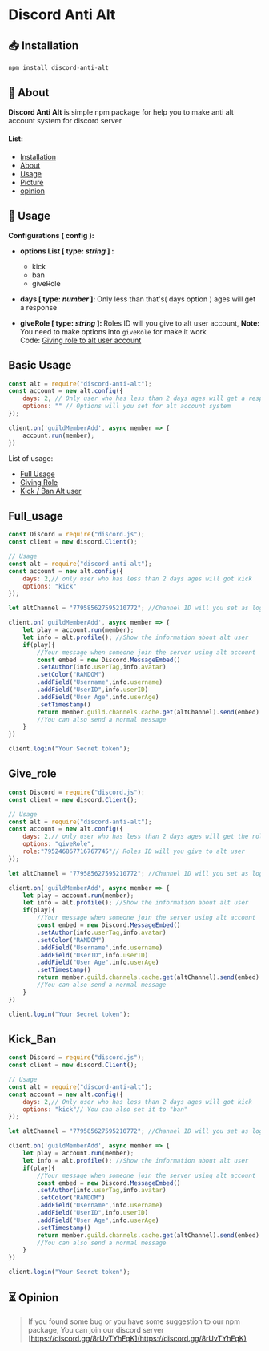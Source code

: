 # Discord Anti Alt

## 📥 Installation
```js
npm install discord-anti-alt
```

## 🔎 About
<b>Discord Anti Alt</b> is simple npm package for help you to make anti alt account system for discord server

<b><h4>List: </h4></b>
- [Installation](#installation)
- [About](#about)
- [Usage](#usage)
- [Picture](#picture)
- [opinion](#opinion)

## 🔧 Usage

<b>Configurations ( config ):</b>
- **options List [ type: <i>**string**</i> ] :**

    - kick
    - ban
    - giveRole

- <b>days [ type:  <i>number</i> ]: </b> Only less than that's( days option ) ages will get a response
- <b>giveRole [ type: <i>string</i> ]: </b>Roles ID will you give to alt user account, **Note:** You need to make options into `giveRole` for make it work<br>Code: [Giving role to alt user account](#give_role)

## Basic Usage
```js
const alt = require("discord-anti-alt");
const account = new alt.config({
    days: 2, // Only user who has less than 2 days ages will get a response
    options: "" // Options will you set for alt account system
});

client.on('guildMemberAdd', async member => {
    account.run(member);
})
```

List of usage:
- [Full Usage](#full_usage)
- [Giving Role](#give_role)
- [Kick / Ban Alt user](#kick_ban)

## Full_usage
```js
const Discord = require("discord.js");
const client = new discord.Client();

// Usage
const alt = require("discord-anti-alt");
const account = new alt.config({
    days: 2,// only user who has less than 2 days ages will got kick
    options: "kick"
});

let altChannel = "779585627595210772"; //Channel ID will you set as logs channel

client.on('guildMemberAdd', async member => {
    let play = account.run(member);
    let info = alt.profile(); //Show the information about alt user
    if(play){
        //Your message when someone join the server using alt account
        const embed = new Discord.MessageEmbed()
        .setAuthor(info.userTag,info.avatar)
        .setColor("RANDOM")
        .addField("Username",info.username)
        .addField("UserID",info.userID)
        .addField("User Age",info.userAge)
        .setTimestamp()
        return member.guild.channels.cache.get(altChannel).send(embed)
        //You can also send a normal message
    }
})

client.login("Your Secret token");
```

## Give_role
```js
const Discord = require("discord.js");
const client = new discord.Client();

// Usage
const alt = require("discord-anti-alt");
const account = new alt.config({
    days: 2,// only user who has less than 2 days ages will get the role selection
    options: "giveRole",
    role:"795246867716767745"// Roles ID will you give to alt user
});

let altChannel = "779585627595210772"; //Channel ID will you set as logs channel

client.on('guildMemberAdd', async member => {
    let play = account.run(member);
    let info = alt.profile(); //Show the information about alt user
    if(play){
        //Your message when someone join the server using alt account
        const embed = new Discord.MessageEmbed()
        .setAuthor(info.userTag,info.avatar)
        .setColor("RANDOM")
        .addField("Username",info.username)
        .addField("UserID",info.userID)
        .addField("User Age",info.userAge)
        .setTimestamp()
        return member.guild.channels.cache.get(altChannel).send(embed)
        //You can also send a normal message
    }
})

client.login("Your Secret token");
```

## Kick_Ban
```js
const Discord = require("discord.js");
const client = new discord.Client();

// Usage
const alt = require("discord-anti-alt");
const account = new alt.config({
    days: 2,// Only user who has less than 2 days ages will got kick
    options: "kick"// You can also set it to "ban"
});

let altChannel = "779585627595210772"; //Channel ID will you set as logs channel

client.on('guildMemberAdd', async member => {
    let play = account.run(member);
    let info = alt.profile(); //Show the information about alt user
    if(play){
        //Your message when someone join the server using alt account
        const embed = new Discord.MessageEmbed()
        .setAuthor(info.userTag,info.avatar)
        .setColor("RANDOM")
        .addField("Username",info.username)
        .addField("UserID",info.userID)
        .addField("User Age",info.userAge)
        .setTimestamp()
        return member.guild.channels.cache.get(altChannel).send(embed)
        //You can also send a normal message
    }
})

client.login("Your Secret token");
```

## ⏳ Opinion
> If you found some bug or you have some suggestion to our npm package, You can join our discord server [https://discord.gg/8rUvTYhFqK](https://discord.gg/8rUvTYhFqK)